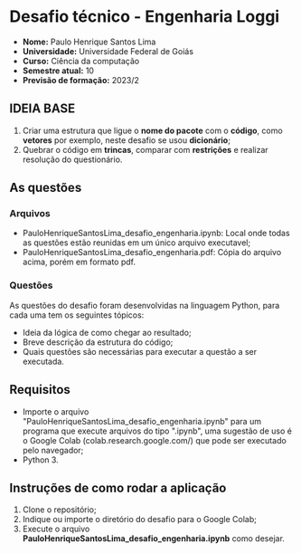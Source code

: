 # Desafio técnico - Engenharia Loggi

* **Nome:** Paulo Henrique Santos Lima
* **Universidade:** Universidade Federal de Goiás
* **Curso:** Ciência da computação
* **Semestre atual:** 10
* **Previsão de formação:** 2023/2 
 
## **IDEIA BASE**
1. Criar uma estrutura que ligue o **nome do pacote** com o **código**, como **vetores** por exemplo, neste desafio se usou **dicionário**;
2. Quebrar o código em **trincas**, comparar com **restrições** e realizar resolução do questionário.
 
## **As questões**
### Arquivos
* PauloHenriqueSantosLima_desafio_engenharia.ipynb: Local onde todas as questões estão reunidas em um único arquivo executavel;
* PauloHenriqueSantosLima_desafio_engenharia.pdf: Cópia do arquivo acima, porém em formato pdf.

### Questões 
As questões do desafio foram desenvolvidas na linguagem Python, para cada uma tem os seguintes tópicos:
* Ideia da lógica de como chegar ao resultado;
* Breve descrição da estrutura do código;
* Quais questões são necessárias para executar a questão a ser executada. 
 
## **Requisitos**
* Importe o arquivo "PauloHenriqueSantosLima_desafio_engenharia.ipynb" para um programa que execute arquivos do tipo ".ipynb", uma sugestão de uso é o Google Colab (colab.research.google.com/) que pode ser executado pelo navegador;
* Python 3.

## Instruções de como rodar a aplicação
1. Clone o repositório;
2. Indique ou importe o diretório do desafio para o Google Colab;
3. Execute o arquivo **PauloHenriqueSantosLima_desafio_engenharia.ipynb** como desejar.
